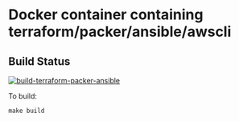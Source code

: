 # Docker container containing terraform/packer/ansible/awscli

## Build Status

[![build-terraform-packer-ansible](https://github.com/brujack/docker_container_terraform_packer_ansible/actions/workflows/ci.yml/badge.svg)](https://github.com/brujack/docker_container_terraform_packer_ansible/actions/workflows/ci.yml)

To build:

```
make build
```
